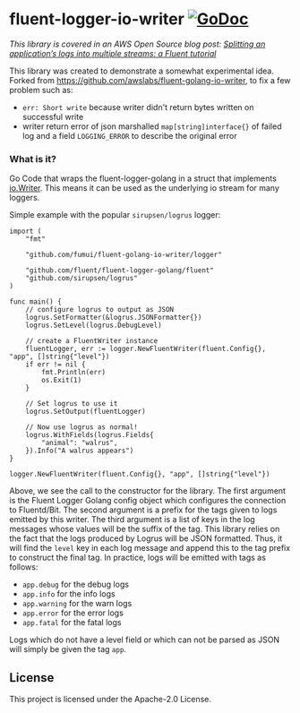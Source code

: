 # fluent-logger-io-writer [![GoDoc](https://godoc.org/github.com/fumui/fluent-golang-io-writer?status.svg)](https://godoc.org/github.com/fumui/fluent-golang-io-writer)

*This library is covered in an AWS Open Source blog post: [Splitting an application’s logs into multiple streams: a Fluent tutorial](https://aws.amazon.com/blogs/opensource/splitting-application-logs-multiple-streams-fluent/)*

This library was created to demonstrate a somewhat experimental idea. Forked from https://github.com/awslabs/fluent-golang-io-writer, to fix a few problem such as:
- `err: Short write` because writer didn't return bytes written on successful write
- writer return error of json marshalled `map[string]interface{}` of failed log and a field `LOGGING_ERROR` to describe the original error

### What is it?

Go Code that wraps the fluent-logger-golang in a struct that implements [io.Writer](https://golang.org/pkg/io/). This means it can be used as the underlying io stream for many loggers.

Simple example with the popular `sirupsen/logrus` logger:

```
import (
	"fmt"

	"github.com/fumui/fluent-golang-io-writer/logger"

	"github.com/fluent/fluent-logger-golang/fluent"
	"github.com/sirupsen/logrus"
)

func main() {
	// configure logrus to output as JSON
	logrus.SetFormatter(&logrus.JSONFormatter{})
	logrus.SetLevel(logrus.DebugLevel)

	// create a FluentWriter instance
	fluentLogger, err := logger.NewFluentWriter(fluent.Config{}, "app", []string{"level"})
	if err != nil {
		fmt.Println(err)
		os.Exit(1)
	}

	// Set logrus to use it
	logrus.SetOutput(fluentLogger)

	// Now use logrus as normal!
	logrus.WithFields(logrus.Fields{
		"animal": "walrus",
	}).Info("A walrus appears")
}
```

```
logger.NewFluentWriter(fluent.Config{}, "app", []string{"level"})
```

Above, we see the call to the constructor for the library. The first argument is the Fluent Logger Golang config object which configures the connection to Fluentd/Bit. The second argument is a prefix for the tags given to logs emitted by this writer. The third argument is a list of keys in the log messages whose values will be the suffix of the tag. This library relies on the fact that the logs produced by Logrus will be JSON formatted. Thus, it will find the `level` key in each log message and append this to the tag prefix to construct the final tag. In practice, logs will be emitted with tags as follows:

- `app.debug` for the debug logs
- `app.info` for the info logs
- `app.warning` for the warn logs
- `app.error` for the error logs
- `app.fatal` for the fatal logs

Logs which do not have a level field or which can not be parsed as JSON will simply be given the tag `app`.

## License

This project is licensed under the Apache-2.0 License.
